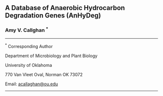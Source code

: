 ## A Database of Anaerobic Hydrocarbon Degradation Genes (AnHyDeg)

### Amy V. Callghan <sup>*</sup>
- - - 
<sup>*</sup> Corresponding Author

Department of Microbiology and Plant Biology

University of Oklahoma

770 Van Vleet Oval, Norman OK 73072

Email: acallaghan@ou.edu
- - - 
